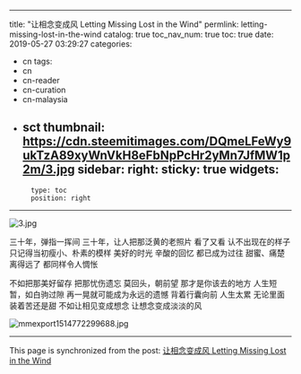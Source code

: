 
---
title: "让相念变成风 Letting Missing Lost in the Wind"
permlink: letting-missing-lost-in-the-wind
catalog: true
toc_nav_num: true
toc: true
date: 2019-05-27 03:29:27
categories:
- cn
tags:
- cn
- cn-reader
- cn-curation
- cn-malaysia
- sct
thumbnail: https://cdn.steemitimages.com/DQmeLFeWy9ukTzA89xyWnVkH8eFbNpPcHr2yMn7JfMW1p2m/3.jpg
sidebar:
    right:
        sticky: true
widgets:
    -
        type: toc
        position: right
---


![3.jpg](https://cdn.steemitimages.com/DQmeLFeWy9ukTzA89xyWnVkH8eFbNpPcHr2yMn7JfMW1p2m/3.jpg)

三十年，弹指一挥间
三十年，让人把那泛黄的老照片
看了又看
认不出现在的样子
只记得当初瘦小、朴素的模样
美好的时光
辛酸的回忆
都已成为过往
甜蜜、痛楚
离得远了
都同样令人惆怅

不如把那美好留存
把那忧伤遗忘
莫回头，朝前望
那才是你该去的地方
人生短暂，如白驹过隙
再一晃就可能成为永远的遗憾
背着行囊向前
人生太累
无论里面装着苦还是甜
不如让相见变成想念
让想念变成淡淡的风

![mmexport1514772299688.jpg](https://cdn.steemitimages.com/DQmZbK5ew3KXfxafxaqxYrSWDFAkcRGDKaznL28TqAoZ6fA/mmexport1514772299688.jpg)

- - -

This page is synchronized from the post: [让相念变成风 Letting Missing Lost in the Wind](https://steemit.com/@bring/letting-missing-lost-in-the-wind)
